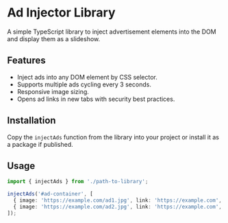 # Ad Injector Library

A simple TypeScript library to inject advertisement elements into the DOM and display them as a slideshow.

## Features

- Inject ads into any DOM element by CSS selector.
- Supports multiple ads cycling every 3 seconds.
- Responsive image sizing.
- Opens ad links in new tabs with security best practices.

## Installation

Copy the `injectAds` function from the library into your project or install it as a package if published.

## Usage

```typescript
import { injectAds } from './path-to-library';

injectAds('#ad-container', [
  { image: 'https://example.com/ad1.jpg', link: 'https://example.com', alt: 'Ad 1' },
  { image: 'https://example.com/ad2.jpg', link: 'https://example.com', alt: 'Ad 2' },
]);
